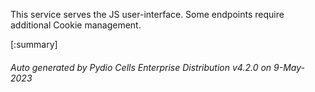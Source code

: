 






This service serves the JS user-interface. Some endpoints require additional Cookie management.

[:summary]

###### Auto generated by Pydio Cells Enterprise Distribution v4.2.0 on 9-May-2023

